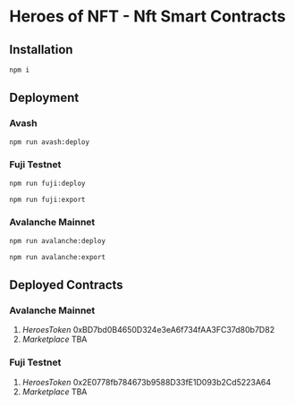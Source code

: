 # Heroes of NFT - Nft Smart Contracts

## Installation
```sh
npm i
```

## Deployment
### Avash
```sh
npm run avash:deploy
```

### Fuji Testnet
```sh
npm run fuji:deploy
```
```sh
npm run fuji:export
```

### Avalanche Mainnet
```sh
npm run avalanche:deploy
```
```sh
npm run avalanche:export
```

## Deployed Contracts

### Avalanche Mainnet

1. _HeroesToken_ 0xBD7bd0B4650D324e3eA6f734fAA3FC37d80b7D82
2. _Marketplace_ TBA

### Fuji Testnet

1. _HeroesToken_ 0x2E0778fb784673b9588D33fE1D093b2Cd5223A64
2. _Marketplace_ TBA

